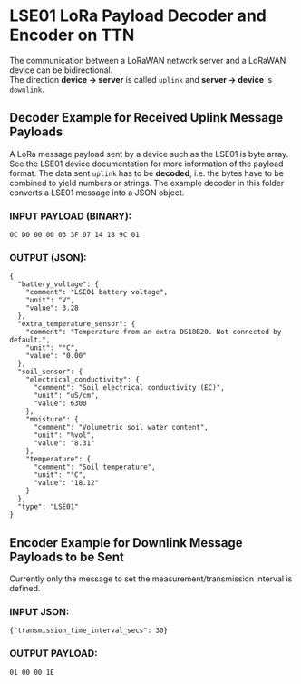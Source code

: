 # LSE01 LoRa Payload Decoder and Encoder on TTN

The communication between a LoRaWAN network server and a LoRaWAN device can be bidirectional. <br>
The direction **device -> server** is called `uplink` and **server -> device** is `downlink`.




## Decoder Example for Received Uplink Message Payloads 

A LoRa message payload sent by a device such as the LSE01 is byte array. See the LSE01 device documentation for more information of the payload format. The data sent `uplink` has to be **decoded**, i.e. the bytes have to be combined to yield numbers or strings. 
The example decoder in this folder converts a LSE01 message into a JSON object. 


### INPUT PAYLOAD (BINARY): <br>
`0C D0 00 00 03 3F 07 14 18 9C 01`

### OUTPUT (JSON): <br>
```
{
  "battery_voltage": {
    "comment": "LSE01 battery voltage",
    "unit": "V",
    "value": 3.28
  },
  "extra_temperature_sensor": {
    "comment": "Temperature from an extra DS18B20. Not connected by default.",
    "unit": "°C",
    "value": "0.00"
  },
  "soil_sensor": {
    "electrical_conductivity": {
      "comment": "Soil electrical conductivity (EC)",
      "unit": "uS/cm",
      "value": 6300
    },
    "moisture": {
      "comment": "Volumetric soil water content",
      "unit": "%vol",
      "value": "8.31"
    },
    "temperature": {
      "comment": "Soil temperature",
      "unit": "°C",
      "value": "18.12"
    }
  },
  "type": "LSE01"
}
```

## Encoder Example for Downlink Message Payloads to be Sent

Currently only the message to set the measurement/transmission interval is defined.

### INPUT JSON: <br>
`{"transmission_time_interval_secs": 30}`

### OUTPUT PAYLOAD: <br>
`01 00 00 1E`

